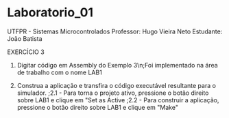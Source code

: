 # Laboratorio_01
UTFPR - Sistemas Microcontrolados
Professor: Hugo Vieira Neto
Estudante: João Batista

EXERCÍCIO 3

1. Digitar código em Assembly do Exemplo 3\n;Foi implementado na área de trabalho com o nome LAB1
   
2. Construa a aplicação e transfira o código executável resultante para o simulador.
   ;2.1 - Para torna o projeto ativo, pressione o botão direito sobre LAB1 e clique em "Set as Active
   ;2.2 - Para construir a aplicação, pressione o botão direito sobre LAB1 e clique em "Make"
